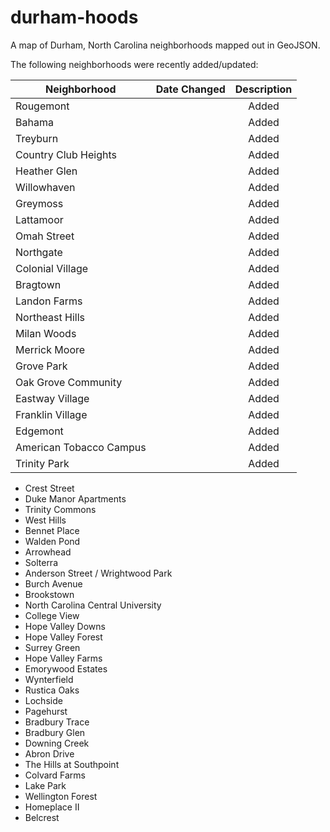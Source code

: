 durham-hoods
============

A map of Durham, North Carolina neighborhoods mapped out in GeoJSON.

The following neighborhoods were recently added/updated:

|Neighborhood           | Date Changed  | Description  |
|-----------------------|:-------------:|:------------:|
|Rougemont              |               | Added        |
|Bahama                 |               | Added        |
|Treyburn               |               | Added        |
|Country Club Heights   |               | Added        |
|Heather Glen           |               | Added        |
|Willowhaven            |               | Added        |
|Greymoss               |               | Added        |
|Lattamoor              |               | Added        |
|Omah Street            |               | Added        |
|Northgate              |               | Added        |
|Colonial Village       |               | Added        |
|Bragtown               |               | Added        |
|Landon Farms           |               | Added        |
|Northeast Hills        |               | Added        |
|Milan Woods            |               | Added        |
|Merrick Moore          |               | Added        |
|Grove Park             |               | Added        |
|Oak Grove Community    |               | Added        |
|Eastway Village        |               | Added        |
|Franklin Village       |               | Added        |
|Edgemont               |               | Added        |
|American Tobacco Campus|               | Added        |
|Trinity Park           |               | Added        |

<ul>
<li>Crest Street</li>
<li>Duke Manor Apartments</li>
<li>Trinity Commons</li>
<li>West Hills</li>
<li>Bennet Place</li>
<li>Walden Pond</li>
<li>Arrowhead</li>
<li>Solterra</li>
<li>Anderson Street / Wrightwood Park</li>
<li>Burch Avenue</li>
<li>Brookstown</li>
<li>North Carolina Central University</li>
<li>College View</li>
<li>Hope Valley Downs</li>
<li>Hope Valley Forest</li>
<li>Surrey Green</li>
<li>Hope Valley Farms</li>
<li>Emorywood Estates</li>
<li>Wynterfield</li>
<li>Rustica Oaks</li>
<li>Lochside</li>
<li>Pagehurst</li>
<li>Bradbury Trace</li>
<li>Bradbury Glen</li>
<li>Downing Creek</li>
<li>Abron Drive</li>
<li>The Hills at Southpoint</li>
<li>Colvard Farms</li>
<li>Lake Park</li>
<li>Wellington Forest</li>
<li>Homeplace II</li>
<li>Belcrest</li>
</ul>

